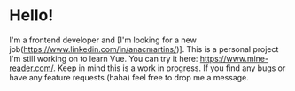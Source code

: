 # Hello!

I'm a frontend developer and [I'm looking for a new job(https://www.linkedin.com/in/anacmartins/)]. This is a personal project I'm still working on to learn Vue. You can try it here: https://www.mine-reader.com/. Keep in mind this is a work in progress. If you find any bugs or have any feature requests (haha) feel free to drop me a message.
